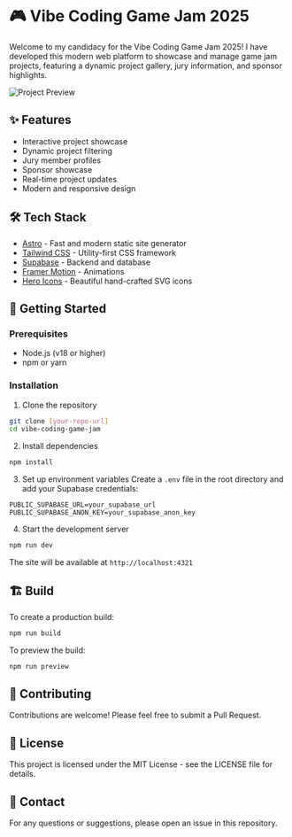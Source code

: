# 🎮 Vibe Coding Game Jam 2025

Welcome to my candidacy for the Vibe Coding Game Jam 2025! I have developed this modern web platform to showcase and manage game jam projects, featuring a dynamic project gallery, jury information, and sponsor highlights.

![Project Preview](https://i.postimg.cc/Xq8y1srQ/postspark-export-2025-03-24-15-29-21.png)

## ✨ Features

- Interactive project showcase
- Dynamic project filtering
- Jury member profiles
- Sponsor showcase
- Real-time project updates
- Modern and responsive design

## 🛠️ Tech Stack

- [Astro](https://astro.build/) - Fast and modern static site generator
- [Tailwind CSS](https://tailwindcss.com/) - Utility-first CSS framework
- [Supabase](https://supabase.com/) - Backend and database
- [Framer Motion](https://www.framer.com/motion/) - Animations
- [Hero Icons](https://heroicons.com/) - Beautiful hand-crafted SVG icons

## 🚀 Getting Started

### Prerequisites

- Node.js (v18 or higher)
- npm or yarn

### Installation

1. Clone the repository

```bash
git clone [your-repo-url]
cd vibe-coding-game-jam
```

2. Install dependencies

```bash
npm install
```

3. Set up environment variables
   Create a `.env` file in the root directory and add your Supabase credentials:

```env
PUBLIC_SUPABASE_URL=your_supabase_url
PUBLIC_SUPABASE_ANON_KEY=your_supabase_anon_key
```

4. Start the development server

```bash
npm run dev
```

The site will be available at `http://localhost:4321`

## 🏗️ Build

To create a production build:

```bash
npm run build
```

To preview the build:

```bash
npm run preview
```

## 🤝 Contributing

Contributions are welcome! Please feel free to submit a Pull Request.

## 📝 License

This project is licensed under the MIT License - see the LICENSE file for details.

## 👥 Contact

For any questions or suggestions, please open an issue in this repository.
